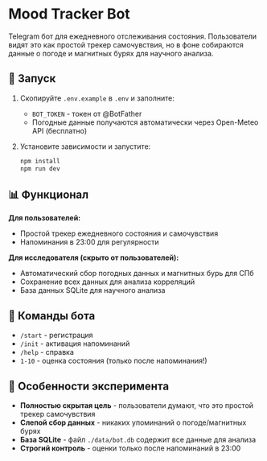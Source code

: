 # Mood Tracker Bot

Telegram бот для ежедневного отслеживания состояния. Пользователи видят это как простой трекер самочувствия, но в фоне собираются данные о погоде и магнитных бурях для научного анализа.

## 🚀 Запуск

1. Скопируйте `.env.example` в `.env` и заполните:
   - `BOT_TOKEN` - токен от @BotFather  
   - Погодные данные получаются автоматически через Open-Meteo API (бесплатно)

2. Установите зависимости и запустите:
   ```bash
   npm install
   npm run dev
   ```

## 📊 Функционал

**Для пользователей:**
- Простой трекер ежедневного состояния и самочувствия
- Напоминания в 23:00 для регулярности

**Для исследователя (скрыто от пользователей):**
- Автоматический сбор погодных данных и магнитных бурь для СПб
- Сохранение всех данных для анализа корреляций
- База данных SQLite для научного анализа

## 🤖 Команды бота

- `/start` - регистрация
- `/init` - активация напоминаний 
- `/help` - справка
- `1-10` - оценка состояния (только после напоминания!)

## 🧪 Особенности эксперимента

- **Полностью скрытая цель** - пользователи думают, что это простой трекер самочувствия
- **Слепой сбор данных** - никаких упоминаний о погоде/магнитных бурях
- **База SQLite** - файл `./data/bot.db` содержит все данные для анализа
- **Строгий контроль** - оценки только после напоминаний в 23:00
